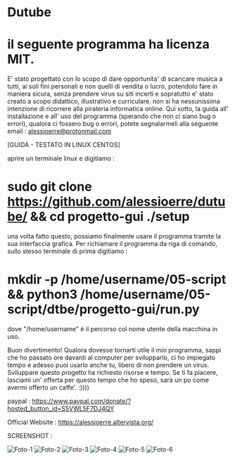 
# Dutube
# il seguente programma ha licenza MIT.

E' stato progettato con lo scopo di dare opportunita' di scaricare musica a tutti, ai soli fini personali e non quelli di vendita o lucro, potendolo fare in maniera sicura, senza prendere virus su siti incerti e sopratutto e' stato creato a scopo didattico, illustrativo e curriculare. non si ha nessunissima intenzione di ricorrere alla pirateria informatica online. Qui sotto, la guida all' installazione e all' uso del programma (sperando che non ci siano bug o errori), qualora ci fossero bug o errori, potete segnalarmeli alla seguente email : alessioerre@protonmail.com

[GUIDA - TESTATO IN LINUX CENTOS]

aprire un terminale linux e digitiamo :

# sudo git clone https://github.com/alessioerre/dutube/ && cd progetto-gui ./setup

una volta fatto questo, possiamo finalmente usare il programma tramite la sua interfaccia grafica. Per richiamare il programma da riga di comando, sullo stesso terminale di prima digitiamo :

# mkdir -p /home/username/05-script && python3 /home/username/05-script/dtbe/progetto-gui/run.py
   
 dove "/home/username" è il percorso col nome utente della macchina in uso.
   
Buon divertimento!
Qualora dovesse tornarti utile il mio programma, sappi che ho passato ore davanti al computer per svilupparlo, ci ho impiegato tempo e adesso puoi usarlo anche tu, libero di non prendere un virus. Sviluppare questo progetto ha richiesto risorse e tempo. 
Se ti fa piacere, lasciami un' offerta per questo tempo che ho speso, sarà un po come avermi offerto un caffe'. :))))

   paypal           : https://www.paypal.com/donate/?hosted_button_id=S5VWL5F7DJ4QY
   
   Official Website : https://alessioerre.altervista.org/
   

SCREENSHOT :

![Foto-1](https://github.com/AlessioErre/DuTube/assets/125505541/c6fbf6e3-6272-4811-9141-cfa8c88857e5)
![Foto-2](https://github.com/AlessioErre/DuTube/assets/125505541/d2137211-789d-46f6-b8a9-adb237a0ba46)
![Foto-3](https://github.com/AlessioErre/DuTube/assets/125505541/4a7debd0-7308-4af1-bb02-83aef2f995b6)
![Foto-4](https://github.com/AlessioErre/DuTube/assets/125505541/1db910c2-794c-48e2-a7c6-e3e12238f0ad)
![Foto-5](https://github.com/AlessioErre/DuTube/assets/125505541/27985ff9-a196-40af-b66d-9b22bea45855)
![Foto-6](https://github.com/AlessioErre/DuTube/assets/125505541/9cca641f-f0c5-41e3-86bb-581dec90eb96)



